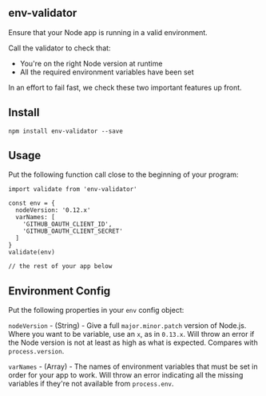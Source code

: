 ## env-validator

Ensure that your Node app is running in a valid environment.

Call the validator to check that:

- You're on the right Node version at runtime
- All the required environment variables have been set

In an effort to fail fast, we check these two important features up front.

## Install

```
npm install env-validator --save
```

## Usage

Put the following function call close to the beginning of your program:

```
import validate from 'env-validator'

const env = {
  nodeVersion: '0.12.x'
  varNames: [
    'GITHUB_OAUTH_CLIENT_ID',
    'GITHUB_OAUTH_CLIENT_SECRET'
  ]
}
validate(env)

// the rest of your app below
```

## Environment Config

Put the following properties in your `env` config object:

`nodeVersion` - (String) - Give a full `major.minor.patch` version of Node.js.  Where you want to be variable, use an `x`, as in `0.13.x`.  Will throw an error if the Node version is not at least as high as what is expected.  Compares with `process.version`.

`varNames` - (Array<String>) - The names of environment variables that must be set in order for your app to work.  Will throw an error indicating all the missing variables if they're not available from `process.env`.

